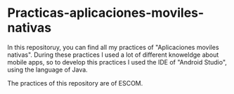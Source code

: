 # Practicas-aplicaciones-moviles-nativas

In this repositoruy, you can find all my practices of "Aplicaciones moviles nativas". During these practices I used a lot of different knoweldge about mobile apps, so to develop this practices I used the IDE of "Android Studio", using the language of Java.

The practices of this repository are of ESCOM.
